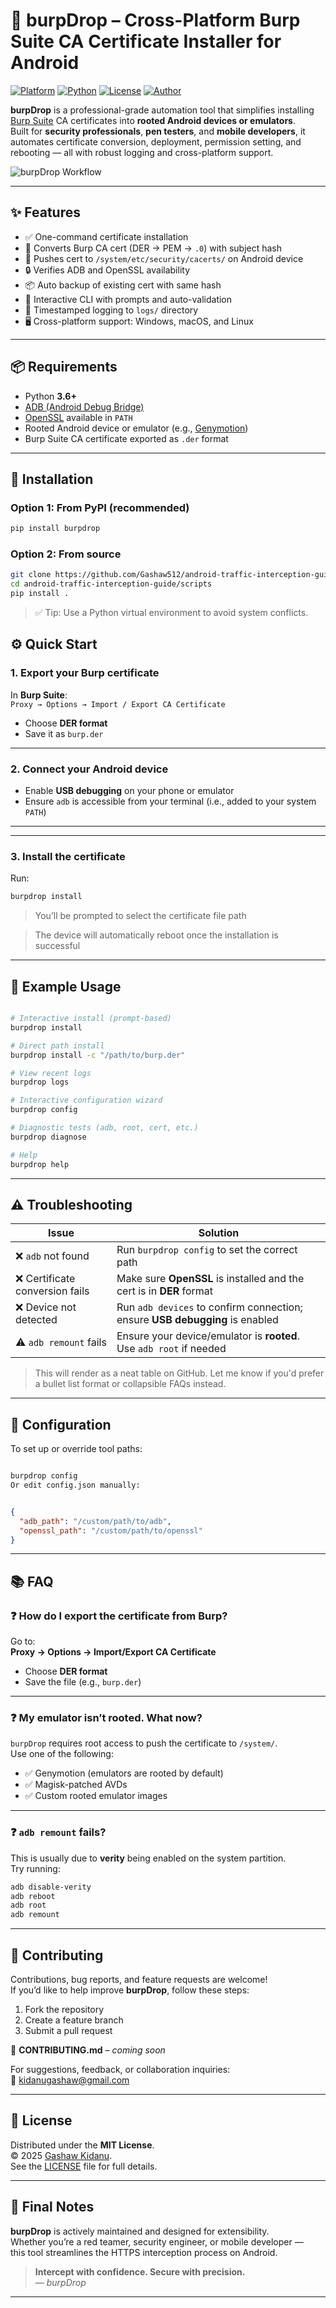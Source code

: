 # 🔐 burpDrop – Cross-Platform Burp Suite CA Certificate Installer for Android

[![Platform](https://img.shields.io/badge/Platform-Windows%20%7C%20macOS%20%7C%20Linux-blue)](#)
[![Python](https://img.shields.io/badge/Python-3.6%2B-blue)](https://www.python.org/)
[![License](https://img.shields.io/badge/License-MIT-yellow.svg)](LICENSE)
[![Author](https://img.shields.io/badge/Author-Gashaw%20Kidanu-orange)](#)

**burpDrop** is a professional-grade automation tool that simplifies installing [Burp Suite](https://portswigger.net/burp) CA certificates into **rooted Android devices or emulators**.  
Built for **security professionals**, **pen testers**, and **mobile developers**, it automates certificate conversion, deployment, permission setting, and rebooting — all with robust logging and cross-platform support.

![burpDrop Workflow](https://via.placeholder.com/800x400?text=BurpDrop+Workflow+Diagram)

---

## ✨ Features

- ✅ One-command certificate installation
- 🔁 Converts Burp CA cert (DER → PEM → `.0`) with subject hash
- 📲 Pushes cert to `/system/etc/security/cacerts/` on Android device
- 🔒 Verifies ADB and OpenSSL availability
- 📦 Auto backup of existing cert with same hash
- 🧰 Interactive CLI with prompts and auto-validation
- 📜 Timestamped logging to `logs/` directory
- 🖥️ Cross-platform support: Windows, macOS, and Linux

---

## 📦 Requirements

- Python **3.6+**
- [ADB (Android Debug Bridge)](https://developer.android.com/studio/releases/platform-tools)
- [OpenSSL](https://www.openssl.org/) available in `PATH`
- Rooted Android device or emulator (e.g., [Genymotion](https://www.genymotion.com/))
- Burp Suite CA certificate exported as `.der` format

---

## 🚀 Installation

### Option 1: From PyPI (recommended)

```bash
pip install burpdrop

```

### Option 2: From source
```bash
git clone https://github.com/Gashaw512/android-traffic-interception-guide
cd android-traffic-interception-guide/scripts
pip install .

```
> ✅ Tip: Use a Python virtual environment to avoid system conflicts.

## ⚙️ Quick Start

### 1. Export your Burp certificate

In **Burp Suite**:  
`Proxy → Options → Import / Export CA Certificate`

- Choose **DER format**
- Save it as `burp.der`

---

### 2. Connect your Android device

- Enable **USB debugging** on your phone or emulator  
- Ensure `adb` is accessible from your terminal (i.e., added to your system `PATH`)

---
---
### 3. Install the certificate

Run:

```bash
burpdrop install

```

> You’ll be prompted to select the certificate file path

> The device will automatically reboot once the installation is successful
---
## 🧪 Example Usage

```bash

# Interactive install (prompt-based)
burpdrop install

# Direct path install
burpdrop install -c "/path/to/burp.der"

# View recent logs
burpdrop logs

# Interactive configuration wizard
burpdrop config

# Diagnostic tests (adb, root, cert, etc.)
burpdrop diagnose

# Help
burpdrop help

```

---
## ⚠️ Troubleshooting

| Issue                          | Solution                                                                 |
|-------------------------------|--------------------------------------------------------------------------|
| ❌ `adb` not found             | Run `burpdrop config` to set the correct path                           |
| ❌ Certificate conversion fails| Make sure **OpenSSL** is installed and the cert is in **DER** format     |
| ❌ Device not detected         | Run `adb devices` to confirm connection; ensure **USB debugging** is enabled |
| ⚠️ `adb remount` fails        | Ensure your device/emulator is **rooted**. Use `adb root` if needed      |

> This will render as a neat table on GitHub. Let me know if you'd prefer a bullet list format or collapsible FAQs instead.
---
## 🔧 Configuration

To set up or override tool paths:

```bash

burpdrop config
Or edit config.json manually:
```

```json

{
  "adb_path": "/custom/path/to/adb",
  "openssl_path": "/custom/path/to/openssl"
}
```
---
## 📚 FAQ

### ❓ How do I export the certificate from Burp?

Go to:  
**Proxy → Options → Import/Export CA Certificate**  
- Choose **DER format**  
- Save the file (e.g., `burp.der`)

---

### ❓ My emulator isn’t rooted. What now?

`burpDrop` requires root access to push the certificate to `/system/`.  
Use one of the following:

- ✅ Genymotion (emulators are rooted by default)  
- ✅ Magisk-patched AVDs  
- ✅ Custom rooted emulator images

---

### ❓ `adb remount` fails?

This is usually due to **verity** being enabled on the system partition.  
Try running:

```bash
adb disable-verity
adb reboot
adb root
adb remount

```
---

## 🤝 Contributing

Contributions, bug reports, and feature requests are welcome!  
If you’d like to help improve **burpDrop**, follow these steps:

1. Fork the repository
2. Create a feature branch
3. Submit a pull request

📄 **CONTRIBUTING.md** – _coming soon_

For suggestions, feedback, or collaboration inquiries:  
📧 [kidanugashaw@gmail.com](mailto:kidanugashaw@gmail.com)

---

## 📝 License

Distributed under the **MIT License**.  
© 2025 [Gashaw Kidanu](https://github.com/yourusername).  
See the [LICENSE](LICENSE) file for full details.

---

## 👋 Final Notes

**burpDrop** is actively maintained and designed for extensibility.  
Whether you’re a red teamer, security engineer, or mobile developer —  
this tool streamlines the HTTPS interception process on Android.

> **Intercept with confidence. Secure with precision.**  
> — _burpDrop_

---



